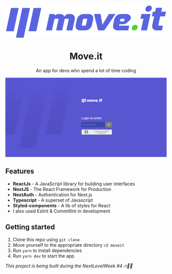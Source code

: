 <h1 align="center">
  <br>
  <img src="./public/logo-full.svg"/>
  <br>
  <br>
Move.it
 </h1>
 
<p align="center">An app for devs who spend a lot of time coding</p>

<p align="center">
  <img src="public/moveit2.gif"/>
</p>

## Features
 - **ReactJs** - A JavaScript library for building user interfaces
 - **NextJS** - The React Framework for Production
 - **NextAuth** - Authentication for Next.js
 - **Typescript** - A superset of Javascript
 - **Styled-components** - A lib of styles for React
 - I also used Eslint & Commitlint in development

## Getting started

1. Clone this repo using `git clone`
2. Move yourself to the appropriate directory `cd moveit`<br />
3. Run `yarn` to install dependencies<br />
4. Run `yarn dev` to start the app



*This project is being built during the NextLevelWeek #4 🔥👨‍💻*
